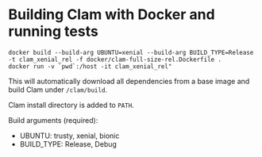 # Building Clam with Docker and running tests

```shell
docker build --build-arg UBUNTU=xenial --build-arg BUILD_TYPE=Release -t clam_xenial_rel -f docker/clam-full-size-rel.Dockerfile .
docker run -v `pwd`:/host -it clam_xenial_rel"
```

This will automatically download all dependencies from a base image
and build Clam under `/clam/build`.

Clam install directory is added to `PATH`.

Build arguments (required):
- UBUNTU: trusty, xenial, bionic
- BUILD_TYPE: Release, Debug

